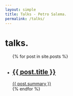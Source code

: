 ```yaml
---
layout: simple
title: Talks - Petro Salema.
permalink: /talks/
---
```


<h1>talks<b>.</b></h1>

<ul class="posts">
{% for post in site.posts %}
  <li>
    <a class="post-link" href="{{ post.url | prepend: site.baseurl }}">
      <div class="bg" style="background-image: url({{ post.cover }})"></div>
      <div class="post-details">
        <h2>{{ post.title }}</h2>
        <div class="post-summary">{{ post.summary }}</div>
      </div>
    </a>
  </li>
{% endfor %}
</ul>

